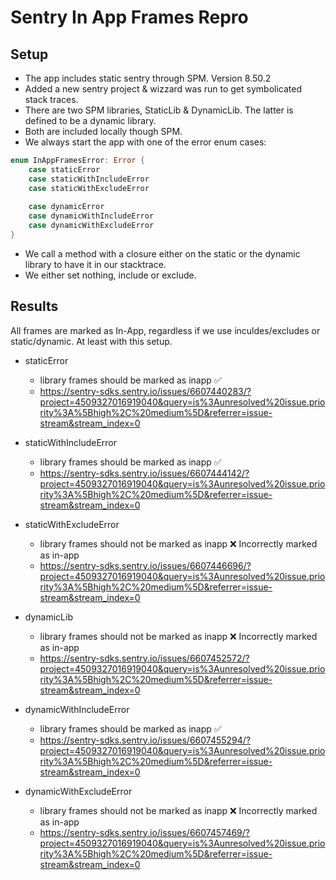 # Sentry In App Frames Repro

## Setup

- The app includes static sentry through SPM. Version 8.50.2
- Added a new sentry project & wizzard was run to get symbolicated stack traces.
- There are two SPM libraries, StaticLib & DynamicLib. The latter is defined to be a dynamic library.
- Both are included locally though SPM.
- We always start the app with one of the error enum cases:
```swift 
enum InAppFramesError: Error {
    case staticError
    case staticWithIncludeError
    case staticWithExcludeError
    
    case dynamicError
    case dynamicWithIncludeError
    case dynamicWithExcludeError
}
```
- We call a method with a closure either on the static or the dynamic library to have it in our stacktrace.
- We either set nothing, include or exclude.

## Results

All frames are marked as In-App, regardless if we use inculdes/excludes or static/dynamic. At least with this setup.

- staticError
  - library frames should be marked as inapp ✅
  - https://sentry-sdks.sentry.io/issues/6607440283/?project=4509327016919040&query=is%3Aunresolved%20issue.priority%3A%5Bhigh%2C%20medium%5D&referrer=issue-stream&stream_index=0

- staticWithIncludeError
  - library frames should be marked as inapp ✅
  - https://sentry-sdks.sentry.io/issues/6607444142/?project=4509327016919040&query=is%3Aunresolved%20issue.priority%3A%5Bhigh%2C%20medium%5D&referrer=issue-stream&stream_index=0

- staticWithExcludeError
  - library frames should not be marked as inapp ❌ Incorrectly marked as in-app
  - https://sentry-sdks.sentry.io/issues/6607446696/?project=4509327016919040&query=is%3Aunresolved%20issue.priority%3A%5Bhigh%2C%20medium%5D&referrer=issue-stream&stream_index=0


- dynamicLib
  - library frames should not be marked as inapp ❌ Incorrectly marked as in-app
  - https://sentry-sdks.sentry.io/issues/6607452572/?project=4509327016919040&query=is%3Aunresolved%20issue.priority%3A%5Bhigh%2C%20medium%5D&referrer=issue-stream&stream_index=0

- dynamicWithIncludeError
  - library frames should be marked as inapp ✅
  - https://sentry-sdks.sentry.io/issues/6607455294/?project=4509327016919040&query=is%3Aunresolved%20issue.priority%3A%5Bhigh%2C%20medium%5D&referrer=issue-stream&stream_index=0

- dynamicWithExcludeError
  - library frames should not be marked as inapp ❌ Incorrectly marked as in-app
  - https://sentry-sdks.sentry.io/issues/6607457469/?project=4509327016919040&query=is%3Aunresolved%20issue.priority%3A%5Bhigh%2C%20medium%5D&referrer=issue-stream&stream_index=0